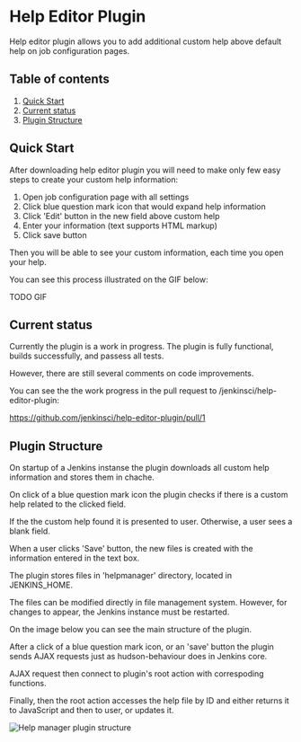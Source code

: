 # Help Editor Plugin

Help editor plugin allows you to add additional custom help above default help on job configuration pages.

## Table of contents
1. [Quick Start](#quick-start)
2. [Current status](#current-status)
3. [Plugin Structure](#plugin-structure)


## Quick Start

After downloading help editor plugin you will need to make only few easy steps to create your custom help information:

1. Open job configuration page with all settings
2. Click blue question mark icon that would expand help information
3. Click 'Edit' button in the new field above custom help
4. Enter your information (text supports HTML markup)
5. Click save button

Then you will be able to see your custom information, each time you open your help.

You can see this process illustrated on the GIF below:

TODO GIF


## Current status

Currently the plugin is a work in progress. The plugin is fully functional, builds successfully, and passess all tests. 

However, there are still several comments on code improvements.

You can see the the work progress in the pull request to /jenkinsci/help-editor-plugin:

https://github.com/jenkinsci/help-editor-plugin/pull/1


## Plugin Structure

On startup of a Jenkins instanse the plugin downloads all custom help information and stores them in chache.

On click of a blue question mark icon the plugin checks if there is a custom help related to the clicked field.

If the the custom help found it is presented to user. Otherwise, a user sees a blank field.

When a user clicks 'Save' button, the new files is created with the information entered in the text box.

The plugin stores files in 'helpmanager' directory, located in JENKINS_HOME.

The files can be modified directly in file management system. However, for changes to appear, the Jenkins instance must be restarted.

On the image below you can see the main structure of the plugin.

After a click of a blue question mark icon, or an 'save' button the plugin sends AJAX requests just as hudson-behaviour does in Jenkins core.

AJAX request then connect to plugin's root action with correspoding functions.

Finally, then the root action accesses the help file by ID and either returns it to JavaScript and then to user, or updates it.

![Help manager plugin structure](https://www.gliffy.com/go/publish/image/10922741/L.png)

